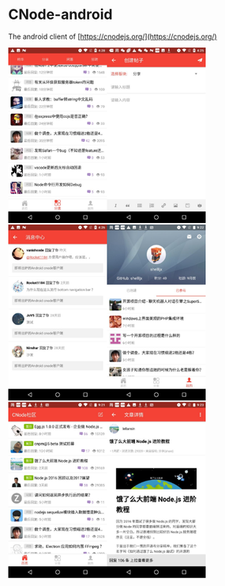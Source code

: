 # CNode-android
The android client of [https://cnodejs.org/](https://cnodejs.org/)

<img src="./art/01.jpg" width="200px"/><img src="./art/02.jpg" width="200px"/><img src="./art/03.jpg" width="200px"/><img src="./art/04.jpg" width="200px"/><img src="./art/05.jpg" width="200px"/><img src="./art/06.jpg" width="200px"/>
